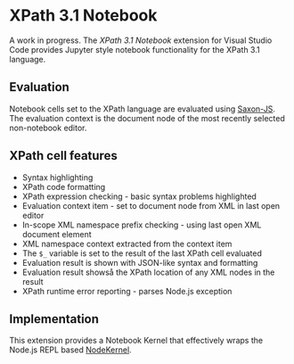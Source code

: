 # XPath 3.1 Notebook

A work in progress. The *XPath 3.1 Notebook* extension for Visual Studio Code provides Jupyter style notebook functionality for the XPath 3.1 language.

## Evaluation

Notebook cells set to the XPath language are evaluated using [Saxon-JS](https://www.saxonica.com/saxon-js/index.xml). The evaluation context is the document node of the most recently selected non-notebook editor.

## XPath cell features
- Syntax highlighting
- XPath code formatting
- XPath expression checking - basic syntax problems highlighted
- Evaluation context item -  set to document node from XML in last open editor
- In-scope XML namespace prefix checking - using last open XML document element
- XML namespace context extracted from the context item
- The `$_` variable is set to the result of the last XPath cell evaluated
- Evaluation result is shown with JSON-like syntax and formatting
- Evaluation result showså the XPath location of any XML nodes in the result 
- XPath runtime error reporting - parses Node.js exception

## Implementation

This extension provides a Notebook Kernel that effectively wraps the Node.js REPL based [NodeKernel](https://github.com/microsoft/vscode-nodebook).